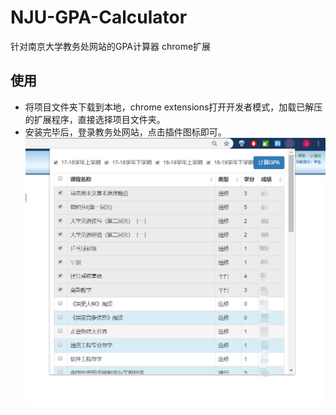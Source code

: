 # NJU-GPA-Calculator
针对南京大学教务处网站的GPA计算器 chrome扩展

## 使用
- 将项目文件夹下载到本地，chrome extensions打开开发者模式，加载已解压的扩展程序，直接选择项目文件夹。
- 安装完毕后，登录教务处网站，点击插件图标即可。
![截图](screenshot.png)
